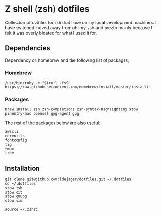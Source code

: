 # Z shell (zsh) dotfiles

Collection of dotfiles for `zsh` that I use on my local development machines. I have switched moved away from oh-my-zsh and prezto mainly because I felt it was overly bloated for what I used it for.

## Dependencies

Dependency on homebrew and the following list of packages;

### Homebrew

```
/usr/bin/ruby -e "$(curl -fsSL https://raw.githubusercontent.com/Homebrew/install/master/install)"
```

### Packages

```
brew install zsh zsh-completions zsh-syntax-highlighting stow pinentry-mac openssl gpg-agent gpg
```

The rest of the packages below are also useful;

```
awscli
coreutils
fontconfig
tig
tmux
tree
```

## Installation

```
git clone git@github.com:ldejager/dotfiles.git ~/.dotfiles
cd ~/.dotfiles
stow zsh
stow git
stow gnupg
stow vim

source ~/.zshrc
```
